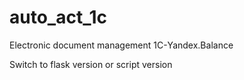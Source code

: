 # auto_act_1c
Electronic document management 1С-Yandex.Balance

Switch to flask version or script version
